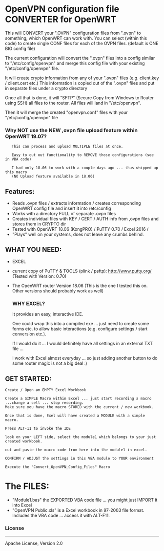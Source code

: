 #  OpenVPN configuration file CONVERTER for OpenWRT

 This will CONVERT your ".OVPN" configuration files from "<vpn config file>.ovpn" to something, which
 OpenWRT can work with. You can select (within this code) to create single CONF files for each of the OVPN files. (default is ONE BIG config file)

 The current configuration will convert the ".ovpn" files into a config similar to "/etc/config/openvpn" and merge this config file with your existing "/etc/config/openvpn" file.
 
 It will create crypto information from any of your ".ovpn" files (e.g. client.key / client.cert etc.) This information is copied out of the ".ovpn" files and put in separate files under a crypto directory

 Once all that is done, it will "SFTP" (Secure Copy from Windows to Router using SSH) all files to the router. All files will land in "/etc/openvpn".
 
 Then it will merge the created "openvpn.conf" files with your "/etc/config/openvpn" file
 
### Why NOT use the NEW ,ovpn file upload feature within OpenWRT 19.07?
    
       This can process and upload MULTIPLE files at once.
    
       Easy to cut out functionality to REMOVE those configurations (see in VBA code)
    
       I had only 18.06 to work with a couple days ago ... thus whipped up this macro 
       (NO Upload feature available in 18.06)

 ## Features:
 
 - Reads .ovpn files / extracts information / creates corresponding OpenWRT config file and insert it into /etc/config
 - Works with a directory FULL of separate .ovpn files
 - Creates individual files with KEY / CERT / AUTH info from ,ovpn files and stores them in CRYPTO dir
 - Tested with OpenWRT 18.06 (KongPRO) / PuTTY 0.70 / Excel 2016 / 
 - "Plays" well on your systems, does not leave any crumbs behind.

 ## WHAT YOU NEED:

 - EXCEL
 - current copy of PuTTY & TOOLS (plink / psftp): http://www.putty.org/ (Tested with Version: 0.70)
 - The OpenWRT router Version 18.06 (This is the one I tested this on. Other versions should probably work as well)

    ### WHY EXCEL? 
    It provides an easy, interactive IDE. 
    
    One could wrap this into a compiled exe ... just need to create  some forms etc. to allow basic interactions (e.g. configure settings / start conversion etc.).
 
     If I would do it ... I would definitely have all settings in an external TXT file ... 
     
     I work with Excel almost everyday ... so just adding another button to do some router magic is not a big deal :)

## GET STARTED:
    
    Create / Open an EMPTY Excel Workbook
    
    Create a SIMPLE Macro within Excel ... just start recording a macro ...change a cell ... stop recording.
    Make sure you have the macro STORED with the current / new workbook.
    
    Once that is done, Exel will have created a MODULE with a simple macro.
    
    Press ALT-11 to invoke the IDE 
    
    look on your LEFT side, select the module1 which belongs to your just created workbook.
    
    cut and paste the macro code from here into the module1 in excel.
    
    CONFIRM / ADJUST the settings in this VBA module to YOUR environment
    
    Execute the "Convert_OpenVPN_Config_Files" Macro

# The FILES:
- "Module1.bas" the EXPORTED VBA code file ... you might just IMPORT it into Excel
- "OpenVPN Public.xls" is a Excel workbook in 97-2003 file format. Includes the VBA code ... access it with ALT-F11.

### License
----

Apache License, Version 2.0
